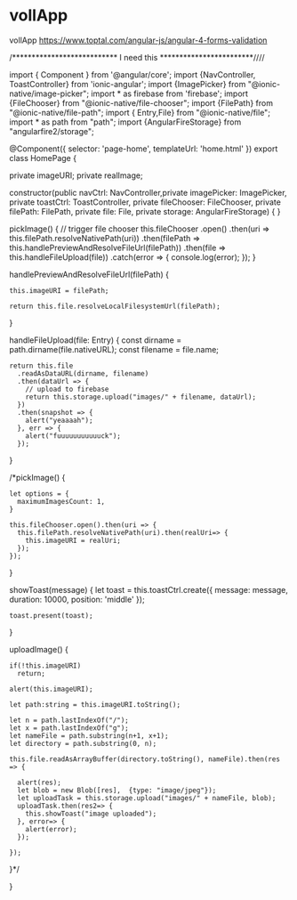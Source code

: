 # vollApp
vollApp
https://www.toptal.com/angular-js/angular-4-forms-validation




/***************************  I need this ************************////


import { Component } from '@angular/core';
import {NavController, ToastController} from 'ionic-angular';
import {ImagePicker} from "@ionic-native/image-picker";
import * as firebase from 'firebase';
import {FileChooser} from "@ionic-native/file-chooser";
import {FilePath} from "@ionic-native/file-path";
import { Entry,File} from "@ionic-native/file";
import * as path from "path";
import {AngularFireStorage} from "angularfire2/storage";


@Component({
  selector: 'page-home',
  templateUrl: 'home.html'
})
export class HomePage {

   private imageURI;
   private realImage;

  constructor(public navCtrl: NavController,private imagePicker: ImagePicker,
              private toastCtrl: ToastController, private fileChooser: FileChooser,
              private filePath: FilePath, private file: File, private storage: AngularFireStorage) {
  }


  pickImage() {
    // trigger file chooser
    this.fileChooser
      .open()
      .then(uri => this.filePath.resolveNativePath(uri))
      .then(filePath => this.handlePreviewAndResolveFileUrl(filePath))
      .then(file => this.handleFileUpload(file))
      .catch(error => {
        console.log(error);
      });
  }


  handlePreviewAndResolveFileUrl(filePath) {

    this.imageURI = filePath;

    return this.file.resolveLocalFilesystemUrl(filePath);
  }

  handleFileUpload(file: Entry) {
    const dirname = path.dirname(file.nativeURL);
    const filename = file.name;


    return this.file
      .readAsDataURL(dirname, filename)
      .then(dataUrl => {
        // upload to firebase
        return this.storage.upload("images/" + filename, dataUrl);
      })
      .then(snapshot => {
        alert("yeaaaah");
      }, err => {
        alert("fuuuuuuuuuuuck");
      });
  }


  /*pickImage() {

    let options = {
      maximumImagesCount: 1,
    }

    this.fileChooser.open().then(uri => {
      this.filePath.resolveNativePath(uri).then(realUri=> {
        this.imageURI = realUri;
      });
    });

  }


  showToast(message) {
    let toast = this.toastCtrl.create({
      message: message,
      duration: 10000,
      position: 'middle'
    });

    toast.present(toast);
  }


  uploadImage() {

    if(!this.imageURI)
      return;

    alert(this.imageURI);

    let path:string = this.imageURI.toString();

    let n = path.lastIndexOf("/");
    let x = path.lastIndexOf("g");
    let nameFile = path.substring(n+1, x+1);
    let directory = path.substring(0, n);

    this.file.readAsArrayBuffer(directory.toString(), nameFile).then(res => {

      alert(res);
      let blob = new Blob([res],  {type: "image/jpeg"});
      let uploadTask = this.storage.upload("images/" + nameFile, blob);
      uploadTask.then(res2=> {
        this.showToast("image uploaded");
      }, error=> {
        alert(error);
      });

    });



  }*/



}

